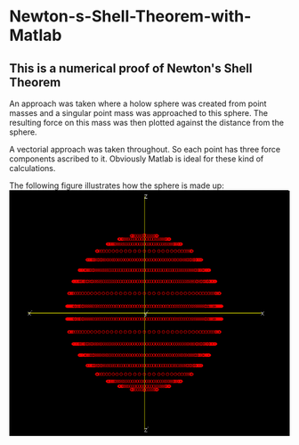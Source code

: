 # Newton-s-Shell-Theorem-with-Matlab
## This is a numerical proof of Newton's Shell Theorem
An approach was taken where a holow sphere was created from point masses and a singular point mass was approached to this sphere. The resulting force on this mass was then plotted against the distance from the sphere.

A vectorial approach was taken throughout. So each point has three force components ascribed to it. Obviously Matlab is ideal for these kind of calculations.

The following figure illustrates how the sphere is made up:
![sphere_elevation](https://github.com/kufbwxfiwy/Newton-s-Shell-Theorem-with-Matlab/blob/master/images/sphere_elevation.png)
